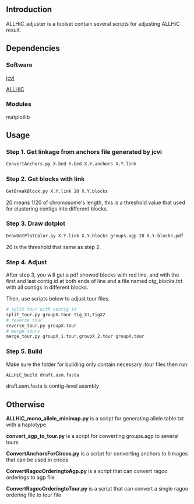 ## Introduction

ALLHiC_adjuster is a toolset contain several scripts for adjusting ALLHiC result.

## Dependencies

### Software

[jcvi](<https://github.com/tanghaibao/jcvi>)

[ALLHiC](<https://github.com/tangerzhang/ALLHiC>)

### Modules

matplotlib

## Usage

### Step 1. Get linkage from anchors file generated by jcvi

```bash
ConvertAnchors.py X.bed Y.bed X.Y.anchors X.Y.link
```

### Step 2. Get blocks with link

```bash
GetBreakBlock.py X.Y.link 20 X.Y.blocks
```

20 means 1/20 of chromosome's length, this is a threshold value that used for clustering contigs into different blocks.

### Step 3. Draw dotplot

```bash
DrawDotPlotColor.py X.Y.link X.Y.blocks groups.agp 20 X.Y.blocks.pdf
```

20 is the threshold that same as step 2.

### Step 4. Adjust

After step 3, you will get a pdf showed blocks with red line, and with the first and last contig id at both ends of line and a file named *ctg_blocks.txt* with all contigs in different blocks. 

Then, use scripts below to adjust tour files.

```bash
# split tour with contig id
split_tour.py groupX.tour tig_X1,tigX2
# reverse tour
reverse_tour.py groupX.tour
# merge tours
merge_tour.py groupX_1.tour,groupX_2.tour groupX.tour
```

### Step 5. Build

Make sure the folder for building only contain necessary .tour files then run:

```bash
ALLHiC_build draft.asm.fasta
```

draft.asm.fasta is contig-level assmbly

## Otherwise

**ALLHiC_mono_allele_minimap.py** is a script for generating allele.table.txt with a haplotype

**convert_agp_to_tour.py** is a script for converting groups.agp to several tours

**ConvertAnchorsForCircos.py** is a script for converting anchors to linkages that can be used in circos

**ConvertRagooOrderingtoAgp.py** is a script that can convert ragoo orderings to agp file

**ConvertRagooOrderingtoTour.py** is a script that can convert a single ragoo ordering file to tour file


